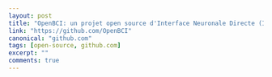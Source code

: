 ```yaml
---
layout: post
title: "OpenBCI: un projet open source d'Interface Neuronale Directe (IND)"
link: "https://github.com/OpenBCI"
canonical: "github.com"
tags: [open-source, github.com]
excerpt: ""
comments: true
---
```

